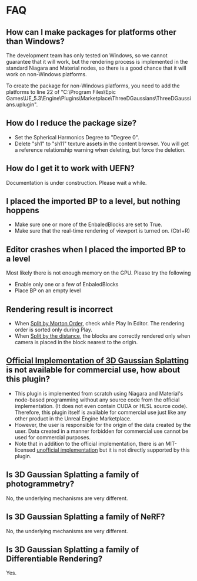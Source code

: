 # FAQ

## How can I make packages for platforms other than Windows?

The development team has only tested on Windows, so we cannot guarantee that it will work, but the rendering process is implemented in the standard Niagara and Material nodes, so there is a good chance that it will work on non-Windows platforms.  

To create the package for non-Windows platforms, you need to add the platforms to line 22 of "C:\Program Files\Epic Games\UE_5.3\Engine\Plugins\Marketplace\ThreeDGaussians\ThreeDGaussians.uplugin".

## How do I reduce the package size?

- Set the Spherical Harmonics Degree to "Degree 0".
- Delete "sh1" to "sh11" texture assets in the content browser.
  You will get a reference relationship warning when deleting, but force the deletion.

## How do I get it to work with UEFN?

Documentation is under construction. Please wait a while.

## I placed the imported BP to a level, but nothing hoppens

- Make sure one or more of the EnbaledBlocks are set to True.
- Make sure that the real-time rendering of viewport is turned on. (Ctrl+R)

## Editor crashes when I placed the imported BP to a level

Most likely there is not enough memory on the GPU. Please try the following

- Enable only one or a few of EnbaledBlocks
- Place BP on an empty level

## Rendering result is incorrect

- When [Split by Morton Order](../how-to-split/#split-by-morton-order), check while Play In Editor. The rendering order is sorted only during Play.
- When [Split by the distance](../how-to-split/#split-by-the-distance), the blocks are correctly rendered only when camera is placed in the block nearest to the origin.

## [Official Implementation of 3D Gaussian Splatting](https://repo-sam.inria.fr/fungraph/3d-gaussian-splatting/) is not available for commercial use, how about this plugin?

- This plugin is implemented from scratch using Niagara and Material's node-based programming without any source code from the official implementation. (It does not even contain CUDA or HLSL source code).
  Therefore, this plugin itself is available for commercial use just like any other product in the Unreal Engine Marketplace.
- However, the user is responsible for the origin of the data created by the user. Data created in a manner forbidden for commercial use cannot be used for commercial purposes.
- Note that in addition to the official implementation, there is an MIT-licensed [unofficial implementation](https://github.com/WangFeng18/3d-gaussian-splatting) but it is not directly supported by this plugin.

## Is 3D Gaussian Splatting a family of photogrammetry?

No, the underlying mechanisms are very different.

## Is 3D Gaussian Splatting a family of NeRF?

No, the underlying mechanisms are very different.

## Is 3D Gaussian Splatting a family of Differentiable Rendering?

Yes.